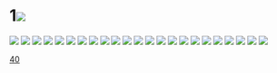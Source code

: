 # 1![](../img/39/00000001.jpg)
![](../img/39/00000002.jpg)
![](../img/39/00000003.jpg)
![](../img/39/00000004.jpg)
![](../img/39/00000005.jpg)
![](../img/39/00000006.jpg)
![](../img/39/00000007.jpg)
![](../img/39/00000008.jpg)
![](../img/39/00000009.jpg)
![](../img/39/00000010.jpg)
![](../img/39/00000011.jpg)
![](../img/39/00000012.jpg)
![](../img/39/00000013.jpg)
![](../img/39/00000014.jpg)
![](../img/39/00000015.jpg)
![](../img/39/00000016.jpg)
![](../img/39/00000017.jpg)
![](../img/39/00000018.jpg)
![](../img/39/00000019.jpg)
![](../img/39/00000020.jpg)
![](../img/39/00000021.jpg)
![](../img/39/00000022.jpg)
![](../img/39/00000023.jpg)
![](../img/39/00000024.jpg)

[40](../dir/40.md)
